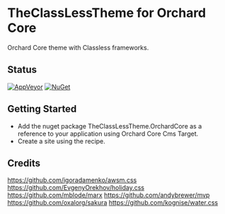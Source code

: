 # TheClassLessTheme for Orchard Core

Orchard Core theme with Classless frameworks.

## Status

[![AppVeyor](https://ci.appveyor.com/api/projects/status/wf7yvs0qln9gd5ie?svg=true)](https://ci.appveyor.com/project/agriffard/theclasslesstheme)
[![NuGet](https://img.shields.io/nuget/v/TheClassLessTheme.OrchardCore.svg)](https://www.nuget.org/packages/TheClassLessTheme.OrchardCore)

## Getting Started

- Add the nuget package TheClassLessTheme.OrchardCore as a reference to your application using Orchard Core Cms Target.
- Create a site using the recipe.

## Credits

https://github.com/igoradamenko/awsm.css
https://github.com/EvgenyOrekhov/holiday.css
https://github.com/mblode/marx 
https://github.com/andybrewer/mvp
https://github.com/oxalorg/sakura
https://github.com/kognise/water.css
